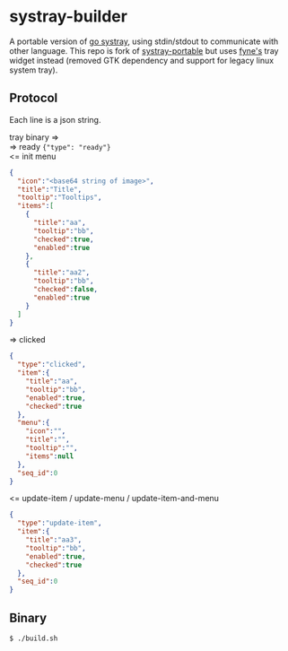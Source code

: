 # systray-builder

A portable version of [go systray](https://github.com/getlantern/systray), using stdin/stdout to communicate with other language. This repo is fork of [systray-portable](https://github.com/zaaack/systray-portable.git) but uses [fyne's](https://github.com/fyne-io/systray) tray widget instead (removed GTK dependency and support for legacy linux system tray).

## Protocol

Each line is a json string.

tray binary =>  
=> ready  `{"type": "ready"}`  
<= init menu
```json
{
  "icon":"<base64 string of image>",
  "title":"Title",
  "tooltip":"Tooltips",
  "items":[
    {
      "title":"aa",
      "tooltip":"bb",
      "checked":true,
      "enabled":true
    },
    {
      "title":"aa2",
      "tooltip":"bb",
      "checked":false,
      "enabled":true
    }
  ]
}
```
=> clicked  
```json
{
  "type":"clicked",
  "item":{
    "title":"aa",
    "tooltip":"bb",
    "enabled":true,
    "checked":true
  },
  "menu":{
    "icon":"",
    "title":"",
    "tooltip":"",
    "items":null
  },
  "seq_id":0
}
```
<= update-item / update-menu / update-item-and-menu
```json
{
  "type":"update-item",
  "item":{
    "title":"aa3",
    "tooltip":"bb",
    "enabled":true,
    "checked":true
  },
  "seq_id":0
}
```

## Binary

```sh
$ ./build.sh
```
